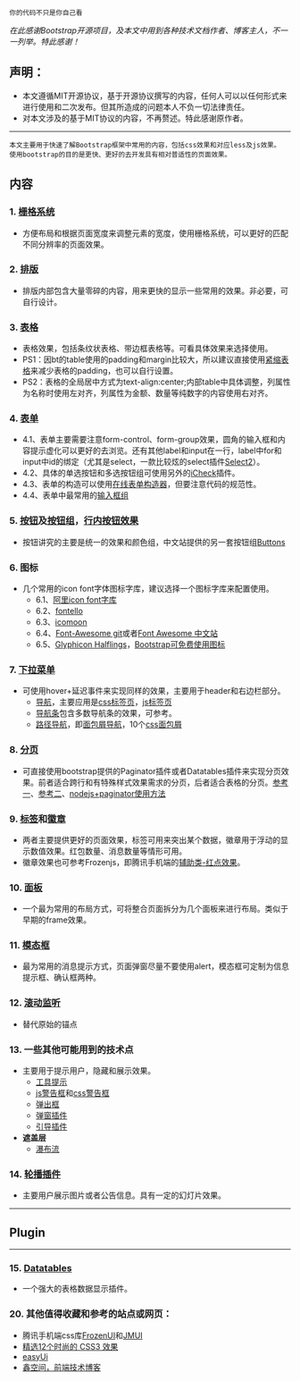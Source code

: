 
    你的代码不只是你自己看

*在此感谢Bootstrap开源项目，及本文中用到各种技术文档作者、博客主人，不一一列举。特此感谢！*
## 声明：
- 本文遵循MIT开源协议，基于开源协议撰写的内容，任何人可以以任何形式来进行使用和二次发布。但其所造成的问题本人不负一切法律责任。
- 对本文涉及的基于MIT协议的内容，不再赘述。特此感谢原作者。

---
	本文主要用于快速了解Bootstrap框架中常用的内容，包括css效果和对应less及js效果。
	使用bootstrap的目的是更快、更好的去开发具有相对普适性的页面效果。

## 内容
### 1. [栅格系统](http://v3.bootcss.com/css/#grid)
- 方便布局和根据页面宽度来调整元素的宽度，使用栅格系统，可以更好的匹配不同分辨率的页面效果。
### 2. [排版](http://v3.bootcss.com/css/#type)
- 排版内部包含大量零碎的内容，用来更快的显示一些常用的效果。非必要，可自行设计。
### 3. [表格](http://v3.bootcss.com/css/#tables)
- 表格效果，包括条纹状表格、带边框表格等。可看具体效果来选择使用。
- PS1：因bt的table使用的padding和margin比较大，所以建议直接使用[紧缩表格](http://v3.bootcss.com/css/#tables-condensed)来减少表格的padding，也可以自行设置。
- PS2：表格的全局居中方式为text-align:center;内部table中具体调整，列属性为名称时使用左对齐，列属性为金额、数量等纯数字的内容使用右对齐。
### 4. [表单](http://v3.bootcss.com/css/#forms)
- 4.1、表单主要需要注意form-control、form-group效果，圆角的输入框和内容提示虚化可以更好的去浏览。还有其他label和input在一行，label中for和input中id的绑定（尤其是select，一款比较炫的select插件[Select2](http://select2.github.io/examples.html)）。
- 4.2、具体的单选按钮和多选按钮组可使用另外的[iCheck](http://www.bootcss.com/p/icheck/)插件。
- 4.3、表单的构造可以使用[在线表单构造器](http://www.bootcss.com/p/bootstrap-form-builder/)，但要注意代码的规范性。
- 4.4、表单中最常用的[输入框组](http://v3.bootcss.com/components/#input-groups)
### 5. [按钮](http://v3.bootcss.com/css/#buttons)及[按钮组](http://v3.bootcss.com/components/#btn-groups)，[行内按钮效果](http://v3.bootcss.com/javascript/#buttons)
- 按钮讲究的主要是统一的效果和颜色组，中文站提供的另一套按钮组[Buttons](http://www.bootcss.com/p/buttons/)
### 6. 图标
- 几个常用的icon font字体图标字库，建议选择一个图标字库来配置使用。
  - 6.1、[阿里icon font字库](http://www.iconfont.cn/)
  - 6.2、[fontello](http://fontello.com/)
  - 6.3、[icomoon](http://icomoon.io/app/#/select)
  - 6.4、[Font-Awesome git](http://fortawesome.github.io/Font-Awesome/)或者[Font Awesome 中文站](http://www.bootcss.com/p/font-awesome/)
  - 6.5、[Glyphicon Halflings](http://glyphicons.com/)，[Bootstrap可免费使用图标](http://v3.bootcss.com/components/#glyphicons)
### 7. [下拉菜单](http://v3.bootcss.com/components/#dropdowns)
- 可使用hover+延迟事件来实现同样的效果，主要用于header和右边栏部分。
  - [导航](http://v3.bootcss.com/components/#nav)，主要应用是[css标签页](http://v3.bootcss.com/components/#nav-tabs)，[js标签页](http://v3.bootcss.com/javascript/#tabs)
  - [导航条](http://v3.bootcss.com/components/#navbar)包含多数导航条的效果，可参考。
  - [路径导航](http://v3.bootcss.com/components/#breadcrumbs)，即[面包屑导航](http://www.chinaz.com/web/2014/1124/374939.shtml)，10个[css面包屑](http://www.wzsky.net/html/Website/Experience/118822.html)
### 8. [分页](http://v3.bootcss.com/components/#pagination)
- 可直接使用bootstrap提供的Paginator插件或者Datatables插件来实现分页效果。前者适合跨行和有特殊样式效果需求的分页，后者适合表格的分页。[参考一](http://my.oschina.net/shunshun/blog/204587)、[参考二](http://www.cnblogs.com/william-lin/p/3909613.html)、[nodejs+paginator使用方法](http://blog.fens.me/nodejs-bootstrap-paginator/)
### 9. [标签](http://v3.bootcss.com/components/#labels)和[徽章](http://v3.bootcss.com/components/#badges)
- 两者主要提供更好的页面效果，标签可用来突出某个数据，徽章用于浮动的显示数值效果。红包数量、消息数量等情形可用。
- 徽章效果也可参考Frozenjs，即腾讯手机端的[辅助类-红点效果](http://frozenui.github.io/frozenui/)。

### 10. [面板](http://v3.bootcss.com/components/#panels)
- 一个最为常用的布局方式，可将整合页面拆分为几个面板来进行布局。类似于早期的frame效果。
### 11. [模态框](http://v3.bootcss.com/javascript/#modals)
- 最为常用的消息提示方式，页面弹窗尽量不要使用alert，模态框可定制为信息提示框、确认框两种。

### 12. [滚动监听](http://v3.bootcss.com/javascript/#scrollspy)
- 替代原始的锚点

### 13. 一些其他可能用到的技术点
- 主要用于提示用户，隐藏和展示效果。
  - [工具提示](http://v3.bootcss.com/javascript/#tooltips)
  - [js警告框](http://v3.bootcss.com/javascript/#alerts)和[css警告框](http://v3.bootcss.com/components/#alerts)
  - [弹出框](http://v3.bootcss.com/javascript/#popovers)
  - [弹窗插件](http://www.bujichong.com/sojs/sobox/index.html)
  - [引导插件](http://bootstraptour.com/)
- **遮盖层**
  - [瀑布流](http://www.17sucai.com/pins/tag/548.html)

### 14. [轮播插件](http://v3.bootcss.com/javascript/#carousel)
- 主要用户展示图片或者公告信息。具有一定的幻灯片效果。

---
## Plugin

---

### 15. [Datatables](http://dt.thxopen.com/example/)
- 一个强大的表格数据显示插件。

### 20. 其他值得收藏和参考的站点或网页：
  - 腾讯手机端css库[FrozenUI](http://frozenui.github.io/frozenui/)和[JMUI](http://alloyteam.github.io/Spirit/modules/JMUI/demo.html)
  - [精选12个时尚的 CSS3 效果](http://www.yyyweb.com/3103.html)
  - [easyUi](http://www.jeasyui.net/)
  - [鑫空间，前端技术博客](http://www.zhangxinxu.com/php/)



